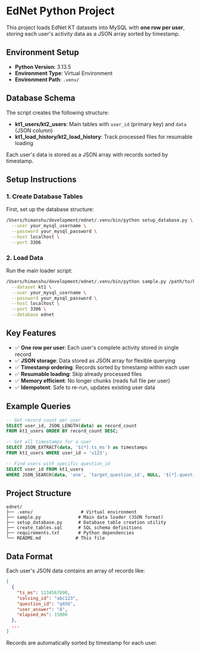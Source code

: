 # EdNet Python Project

This project loads EdNet KT datasets into MySQL with **one row per user**, storing each user's activity data as a JSON array sorted by timestamp.

## Environment Setup

- **Python Version**: 3.13.5
- **Environment Type**: Virtual Environment
- **Environment Path**: `.venv/`

## Database Schema

The script creates the following structure:
- **kt1_users/kt2_users**: Main tables with `user_id` (primary key) and `data` (JSON column)
- **kt1_load_history/kt2_load_history**: Track processed files for resumable loading

Each user's data is stored as a JSON array with records sorted by timestamp.

## Setup Instructions

### 1. Create Database Tables

First, set up the database structure:

```bash
/Users/himanshu/development/ednet/.venv/bin/python setup_database.py \
  --user your_mysql_username \
  --password your_mysql_password \
  --host localhost \
  --port 3306
```

### 2. Load Data

Run the main loader script:

```bash
/Users/himanshu/development/ednet/.venv/bin/python sample.py /path/to/kt1/data \
  --dataset kt1 \
  --user your_mysql_username \
  --password your_mysql_password \
  --host localhost \
  --port 3306 \
  --database ednet
```

## Key Features

- ✅ **One row per user**: Each user's complete activity stored in single record
- ✅ **JSON storage**: Data stored as JSON array for flexible querying
- ✅ **Timestamp ordering**: Records sorted by timestamp within each user
- ✅ **Resumable loading**: Skip already processed files
- ✅ **Memory efficient**: No longer chunks (reads full file per user)
- ✅ **Idempotent**: Safe to re-run, updates existing user data

## Example Queries

```sql
-- Get record count per user
SELECT user_id, JSON_LENGTH(data) as record_count 
FROM kt1_users ORDER BY record_count DESC;

-- Get all timestamps for a user
SELECT JSON_EXTRACT(data, '$[*].ts_ms') as timestamps 
FROM kt1_users WHERE user_id = 'u123';

-- Find users with specific question_id
SELECT user_id FROM kt1_users 
WHERE JSON_SEARCH(data, 'one', 'target_question_id', NULL, '$[*].question_id') IS NOT NULL;
```

## Project Structure

```
ednet/
├── .venv/                  # Virtual environment
├── sample.py              # Main data loader (JSON format)
├── setup_database.py      # Database table creation utility
├── create_tables.sql      # SQL schema definitions
├── requirements.txt       # Python dependencies
└── README.md             # This file
```

## Data Format

Each user's JSON data contains an array of records like:
```json
[
  {
    "ts_ms": 1234567890,
    "solving_id": "abc123",
    "question_id": "q456",
    "user_answer": "A",
    "elapsed_ms": 15000
  },
  ...
]
```

Records are automatically sorted by timestamp for each user.
